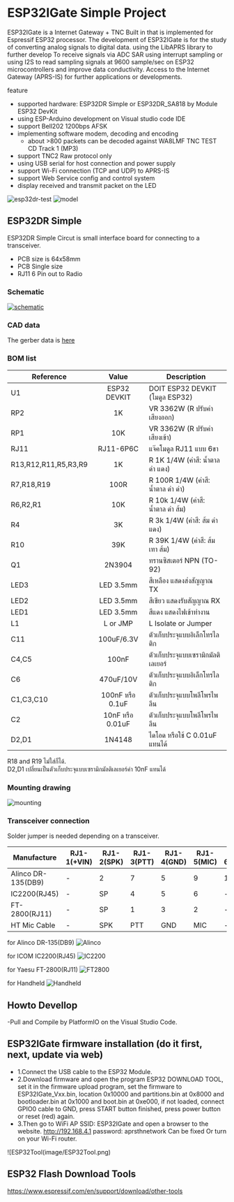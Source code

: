 # ESP32IGate Simple Project

ESP32IGate is a Internet Gateway + TNC Built in that is implemented for Espressif ESP32 processor.
The development of ESP32IGate is for the study of converting analog signals to digital data. using the LibAPRS library to further develop
To receive signals via ADC SAR using interrupt sampling or using I2S to read sampling signals at 9600 sample/sec on ESP32 microcontrollers and improve data conductivity. Access to the Internet Gateway (APRS-IS) for further applications or developments. 

feature

* supported hardware: ESP32DR Simple or ESP32DR_SA818 by Module ESP32 DevKit
* using ESP-Arduino development on Visual studio code IDE
* support Bell202 1200bps AFSK
* implementing software modem, decoding and encoding
  * about >800 packets can be decoded against WA8LMF TNC TEST CD Track 1 (MP3)
* support TNC2 Raw protocol only
* using USB serial for host connection and power supply
* support Wi-Fi connection (TCP and UDP) to APRS-IS
* support Web Service config and control system
* display received and transmit packet on the LED

![esp32dr-test](image/ESP32DR_Simple_Test.png)
![model](image/ESP32DR_Simple_Model.png)


## ESP32DR Simple

ESP32DR Simple Circut is small interface board for connecting to a transceiver.

* PCB size is 64x58mm
* PCB Single size
* RJ11 6 Pin out to Radio

### Schematic

[![schematic](image/ESP32DR_SimpleCircuit.png)](image/ESP32DR_SimpleCircuit.png)

### CAD data
 
The gerber data is [here](doc/Gerber_ESP32DR_Simple.zip)

### BOM list  

|Reference|Value|Description|
|---|:---:|---|
|U1|ESP32 DEVKIT|DOIT ESP32 DEVKIT (โมดูล ESP32)|
|RP2|1K|VR 3362W (R ปรับค่าเสียงออก)|
|RP1|10K|VR 3362W (R ปรับค่าเสียงเข้า)|
|RJ11|RJ11-6P6C|แจ๊คโมดูล RJ11 แบบ 6ขา|
|R13,R12,R11,R5,R3,R9|1K|R 1K 1/4W (ค่าสี: น้ำตาล ดำ แดง)|
|R7,R18,R19|100R|R 100R  1/4W (ค่าสี: น้ำตาล ดำ ดำ)|
|R6,R2,R1|10K|R 10k  1/4W  (ค่าสี: น้ำตาล ดำ ส้ม)|
|R4|3K|R 3k 1/4W (ค่าสี: ส้ม ดำ แดง)|
|R10|39K|R 39K 1/4W (ค่าสี: ส้ม เทา ส้ม)|
|Q1|2N3904|ทรานซิสเตอร์ NPN (TO-92)|
|LED3|LED 3.5mm|สีเหลือง แสดงส่งสัญญาณ TX|
|LED2|LED 3.5mm|สีเขียว แสดงรับสัญญาณ RX|
|LED1|LED 3.5mm|สีแดง แสดงไฟเข้าทำงาน|
|L1|L or JMP|L Isolate or Jumper|
|C11|100uF/6.3V|ตัวเก็บประจุแบบอิเล็กโทรไลติก|
|C4,C5|100nF|ตัวเก็บประจุแบบเซรามิกมัลติเลเยอร์|
|C6|470uF/10V|ตัวเก็บประจุแบบอิเล็กโทรไลติก|
|C1,C3,C10|100nF หรือ 0.1uF|ตัวเก็บประจุแบบโพลีโพรไพลีน|
|C2|10nF หรือ 0.01uF|ตัวเก็บประจุแบบโพลีโพรไพลีน|
|D2,D1|1N4148|ไดโอด หรือใช้ C 0.01uF แทนได้|

R18 and R19 ไม่ใส่ก็ได้.  
D2,D1 เปลี่ยนเป็นตัวเก็บประจุแบบเซรามิกมัลติเลเยอร์ค่า 10nF แทนได้ 

### Mounting drawing

![mounting](image/ESP32DR_SimpleLayout.png)

### Transceiver connection

Solder jumper is needed depending on a transceiver.

|Manufacture|RJ1-1(+VIN)|RJ1-2(SPK)|RJ1-3(PTT)|RJ1-4(GND)|RJ1-5(MIC)|RJ1-6(SQL)|
|---|---|---|---|---|---|---|
|Alinco DR-135(DB9)|-|2|7|5|9|1|
|IC2200(RJ45)|-|SP|4|5|6|-|
|FT-2800(RJ11)|-|SP|1|3|2|-|
|HT Mic Cable|-|SPK|PTT|GND|MIC|-|

for Alinco DR-135(DB9)
![Alinco](image/Alinco_Pinout.png)

for ICOM IC2200(RJ45)
![IC2200](image/IC2200_Pinout.png)

for Yaesu FT-2800(RJ11)
![FT2800](image/FT2800_Pinout.png)

for Handheld
![Handheld](image/HT_Pinout.png)

## Howto Devellop
-Pull and Compile by PlatformIO on the Visual Studio Code.

## ESP32IGate firmware installation (do it first, next, update via web)
- 1.Connect the USB cable to the ESP32 Module.
- 2.Download firmware and open the program ESP32 DOWNLOAD TOOL, set it in the firmware upload program, set the firmware to ESP32IGate_Vxx.bin, location 0x10000 and partitions.bin at 0x8000 and bootloader.bin at 0x1000 and boot.bin at 0xe000, if not loaded, connect GPIO0 cable to GND, press START button finished, press power button or reset (red) again.
- 3.Then go to WiFi AP SSID: ESP32IGate and open a browser to the website. http://192.168.4.1 password: aprsthnetwork Can be fixed Or turn on your Wi-Fi router.

![ESP32Tool(image/ESP32Tool.png)

## ESP32 Flash Download Tools
https://www.espressif.com/en/support/download/other-tools
